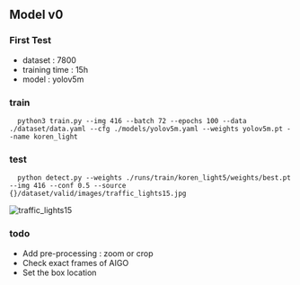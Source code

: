 ## Model v0

### First Test
- dataset : 7800
- training time : 15h
- model : yolov5m

### train
```
  python3 train.py --img 416 --batch 72 --epochs 100 --data ./dataset/data.yaml --cfg ./models/yolov5m.yaml --weights yolov5m.pt --name koren_light

```

### test
```
  python detect.py --weights ./runs/train/koren_light5/weights/best.pt --img 416 --conf 0.5 --source {}/dataset/valid/images/traffic_lights15.jpg
```

![traffic_lights15](https://user-images.githubusercontent.com/68395698/121476631-e0c95100-ca01-11eb-923e-9f7b9bd9a874.jpg)

### todo
- Add pre-processing : zoom or crop
- Check exact frames of AIGO
- Set the box location
